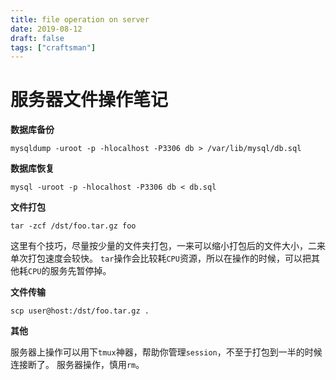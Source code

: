 ```yaml
---
title: file operation on server
date: 2019-08-12
draft: false
tags: ["craftsman"]
---
```


# 服务器文件操作笔记

__数据库备份__

```shell
mysqldump -uroot -p -hlocalhost -P3306 db > /var/lib/mysql/db.sql
```

__数据库恢复__

```shell
mysql -uroot -p -hlocalhost -P3306 db < db.sql
```

__文件打包__

```shell
tar -zcf /dst/foo.tar.gz foo
```

这里有个技巧，尽量按少量的文件夹打包，一来可以缩小打包后的文件大小，二来单次打包速度会较快。
`tar`操作会比较耗`CPU`资源，所以在操作的时候，可以把其他耗`CPU`的服务先暂停掉。

__文件传输__

```shell
scp user@host:/dst/foo.tar.gz .
```

__其他__

服务器上操作可以用下`tmux`神器，帮助你管理`session`，不至于打包到一半的时候连接断了。
服务器操作，慎用`rm`。

